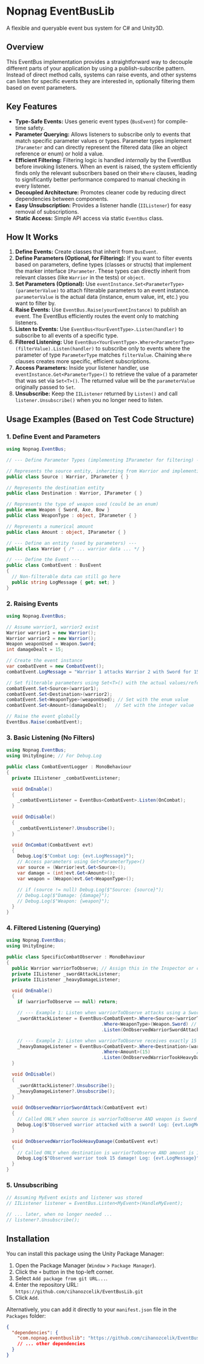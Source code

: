 # Nopnag EventBusLib

A flexible and queryable event bus system for C# and Unity3D.

## Overview

This EventBus implementation provides a straightforward way to decouple different parts of your application by using a publish-subscribe pattern. Instead of direct method calls, systems can raise events, and other systems can listen for specific events they are interested in, optionally filtering them based on event parameters.

## Key Features

*   **Type-Safe Events:** Uses generic event types (`BusEvent`) for compile-time safety.
*   **Parameter Querying:** Allows listeners to subscribe only to events that match specific parameter values or types. Parameter types implement `IParameter` and can directly represent the filtered data (like an object reference or enum) or hold a value.
*   **Efficient Filtering:** Filtering logic is handled *internally* by the EventBus before invoking listeners. When an event is raised, the system efficiently finds only the relevant subscribers based on their `Where` clauses, leading to significantly better performance compared to manual checking in every listener.
*   **Decoupled Architecture:** Promotes cleaner code by reducing direct dependencies between components.
*   **Easy Unsubscription:** Provides a listener handle (`IIListener`) for easy removal of subscriptions.
*   **Static Access:** Simple API access via static `EventBus` class.

## How It Works

1.  **Define Events:** Create classes that inherit from `BusEvent`.
2.  **Define Parameters (Optional, for Filtering):** If you want to filter events based on parameters, define types (classes or structs) that implement the marker interface `IParameter`. These types can directly inherit from relevant classes (like `Warrior` in the tests) or `object`.
3.  **Set Parameters (Optional):** Use `eventInstance.Set<ParameterType>(parameterValue)` to attach filterable parameters to an event instance. `parameterValue` is the actual data (instance, enum value, int, etc.) you want to filter by.
4.  **Raise Events:** Use `EventBus.Raise(yourEventInstance)` to publish an event. The EventBus efficiently routes the event only to matching listeners.
5.  **Listen to Events:** Use `EventBus<YourEventType>.Listen(handler)` to subscribe to all events of a specific type.
6.  **Filtered Listening:** Use `EventBus<YourEventType>.Where<ParameterType>(filterValue).Listen(handler)` to subscribe only to events where the parameter of type `ParameterType` matches `filterValue`. Chaining `Where` clauses creates more specific, efficient subscriptions.
7.  **Access Parameters:** Inside your listener handler, use `eventInstance.Get<ParameterType>()` to retrieve the value of a parameter that was set via `Set<T>()`. The returned value will be the `parameterValue` originally passed to `Set`.
8.  **Unsubscribe:** Keep the `IIListener` returned by `Listen()` and call `listener.Unsubscribe()` when you no longer need to listen.

## Usage Examples (Based on Test Code Structure)

### 1. Define Event and Parameters

```csharp
using Nopnag.EventBus;

// --- Define Parameter Types (implementing IParameter for filtering) ---

// Represents the source entity, inheriting from Warrior and implementing IParameter
public class Source : Warrior, IParameter { }

// Represents the destination entity
public class Destination : Warrior, IParameter { }

// Represents the type of weapon used (could be an enum)
public enum Weapon { Sword, Axe, Bow }
public class WeaponType : object, IParameter { }

// Represents a numerical amount
public class Amount : object, IParameter { }

// --- Define an entity (used by parameters) ---
public class Warrior { /* ... warrior data ... */ }

// --- Define the Event --- 
public class CombatEvent : BusEvent
{
  // Non-filterable data can still go here
  public string LogMessage { get; set; }
}
```

### 2. Raising Events

```csharp
using Nopnag.EventBus;

// Assume warrior1, warrior2 exist
Warrior warrior1 = new Warrior();
Warrior warrior2 = new Warrior();
Weapon weaponUsed = Weapon.Sword;
int damageDealt = 15;

// Create the event instance
var combatEvent = new CombatEvent();
combatEvent.LogMessage = "Warrior 1 attacks Warrior 2 with Sword for 15 damage.";

// Set filterable parameters using Set<T>() with the actual values/references
combatEvent.Set<Source>(warrior1);
combatEvent.Set<Destination>(warrior2);
combatEvent.Set<WeaponType>(weaponUsed); // Set with the enum value
combatEvent.Set<Amount>(damageDealt);   // Set with the integer value

// Raise the event globally
EventBus.Raise(combatEvent);
```

### 3. Basic Listening (No Filters)

```csharp
using Nopnag.EventBus;
using UnityEngine; // For Debug.Log

public class CombatEventLogger : MonoBehaviour
{
  private IIListener _combatEventListener;

  void OnEnable()
  {
    _combatEventListener = EventBus<CombatEvent>.Listen(OnCombat);
  }

  void OnDisable()
  {
    _combatEventListener?.Unsubscribe();
  }

  void OnCombat(CombatEvent evt)
  {
    Debug.Log($"Combat Log: {evt.LogMessage}");
    // Access parameters using Get<ParameterType>()
    var source = (Warrior)evt.Get<Source>();
    var damage = (int)evt.Get<Amount>();
    var weapon = (Weapon)evt.Get<WeaponType>();

    // if (source != null) Debug.Log($"Source: {source}");
    // Debug.Log($"Damage: {damage}");
    // Debug.Log($"Weapon: {weapon}");
  }
}
```

### 4. Filtered Listening (Querying)

```csharp
using Nopnag.EventBus;
using UnityEngine;

public class SpecificCombatObserver : MonoBehaviour
{
  public Warrior warriorToObserve; // Assign this in the Inspector or code
  private IIListener _swordAttackListener;
  private IIListener _heavyDamageListener;

  void OnEnable()
  {
    if (warriorToObserve == null) return;

    // --- Example 1: Listen when warriorToObserve attacks using a Sword ---
    _swordAttackListener = EventBus<CombatEvent>.Where<Source>(warriorToObserve)   // Filter by source instance
                                   .Where<WeaponType>(Weapon.Sword) // Filter by weapon enum value
                                   .Listen(OnObservedWarriorSwordAttack);

    // --- Example 2: Listen when warriorToObserve receives exactly 15 damage ---
    _heavyDamageListener = EventBus<CombatEvent>.Where<Destination>(warriorToObserve) // Filter by destination instance
                                   .Where<Amount>(15)                 // Filter by amount value
                                   .Listen(OnObservedWarriorTookHeavyDamage);
  }

  void OnDisable()
  {
    _swordAttackListener?.Unsubscribe();
    _heavyDamageListener?.Unsubscribe();
  }

  void OnObservedWarriorSwordAttack(CombatEvent evt)
  {
    // Called ONLY when source is warriorToObserve AND weapon is Sword
    Debug.Log($"Observed warrior attacked with a sword! Log: {evt.LogMessage}");
  }

  void OnObservedWarriorTookHeavyDamage(CombatEvent evt)
  {
    // Called ONLY when destination is warriorToObserve AND amount is 15
    Debug.Log($"Observed warrior took 15 damage! Log: {evt.LogMessage}");
  }
}
```

### 5. Unsubscribing

```csharp
// Assuming MyEvent exists and listener was stored
// IIListener listener = EventBus.Listen<MyEvent>(HandleMyEvent);

// ... later, when no longer needed ...
// listener?.Unsubscribe();
```

## Installation

You can install this package using the Unity Package Manager:

1.  Open the Package Manager (`Window` > `Package Manager`).
2.  Click the `+` button in the top-left corner.
3.  Select `Add package from git URL...`.
4.  Enter the repository URL: `https://github.com/cihanozcelik/EventBusLib.git`
5.  Click `Add`.

Alternatively, you can add it directly to your `manifest.json` file in the `Packages` folder:
```json
{
  "dependencies": {
    "com.nopnag.eventbuslib": "https://github.com/cihanozcelik/EventBusLib.git",
    // ... other dependencies
  }
}
```